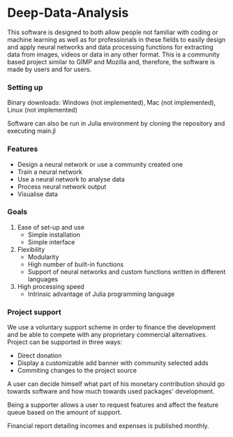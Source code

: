 # Deep-Data-Analysis
This software is designed to both allow people not familiar with coding or machine learning as well as for professionals in these fields to easily design and apply neural networks and data processing functions for extracting data from images, videos or data in any other format.
This is a community based project similar to GIMP and Mozilla and, therefore, the software is made by users and for users.

### Setting up
Binary downloads: Windows (not implemented), Mac (not implemented), Linux (not implemented)

Software can also be run in Julia environment by cloning the repository and executing main.jl

### Features
  - Design a neural network or use a community created one
  - Train a neural network
  - Use a neural network to analyse data
  - Process neural network output
  - Visualise data

### Goals
1. Ease of set-up and use
      - Simple installation
      - Simple interface
2. Flexibility
      - Modularity
      - High number of built-in functions
      - Support of neural networks and custom functions written in different languages
3. High processing speed
      - Intrinsic advantage of Julia programming language

### Project support
We use a voluntary support scheme in order to finance the development and be able to compete with any proprietary commercial alternatives. 
Project can be supported in three ways:
   - Direct donation
   - Display a customizable add banner with community selected adds
   - Commiting changes to the project source

A user can decide himself what part of his monetary contribution should go towards software and how much towards used packages' development.

Being a supporter allows a user to request features and affect the feature queue based on the amount of support.

Financial report detailing incomes and expenses is published monthly.



